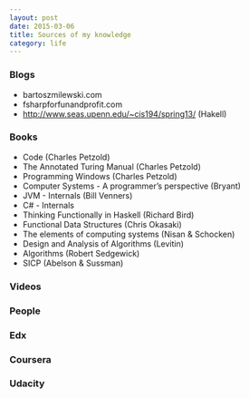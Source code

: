 ```yaml
---
layout: post
date: 2015-03-06
title: Sources of my knowledge
category: life
---
```


### Blogs

* bartoszmilewski.com
* fsharpforfunandprofit.com
* http://www.seas.upenn.edu/~cis194/spring13/  (Hakell)

### Books

* Code (Charles Petzold)
* The Annotated Turing Manual (Charles Petzold)
* Programming Windows (Charles Petzold)
* Computer Systems - A programmer’s perspective (Bryant)
* JVM - Internals (Bill Venners)
* C# - Internals
* Thinking Functionally in Haskell (Richard Bird)
* Functional Data Structures (Chris Okasaki)
* The elements of computing systems (Nisan & Schocken)
* Design and Analysis of Algorithms (Levitin)
* Algorithms (Robert Sedgewick)
* SICP (Abelson & Sussman)

### Videos

### People

### Edx

### Coursera

### Udacity
